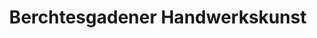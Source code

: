 ---
title: "Berchtesgadener Handwerkskunst"
url: /berchtesgaden/berchtesgadener-handwerkskunst/
shop: Andenken
---